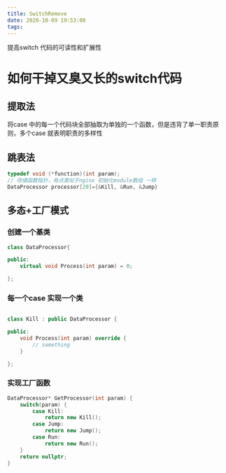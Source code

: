 ```yaml
---
title: SwitchRemove
date: 2020-10-09 19:53:08
tags:
---
```


提高switch 代码的可读性和扩展性
<!-- more -->

# 如何干掉又臭又长的switch代码

## 提取法

将case 中的每一个代码块全部抽取为单独的一个函数，但是违背了单一职责原则，多个case 就表明职责的多样性
## 跳表法

```c++
typedef void (*function)(int param);
// 存储函数指针，有点类似于nginx 初始化module数组 一样
DataProcessor processor[20]={&Kill, &Run, &Jump}
```
## 多态+工厂模式

### 创建一个基类

```c++
class DataProcessor{

public:
    virtual void Process(int param) = 0;

};
```

### 每一个case 实现一个类

```c++

class Kill : public DataProcessor {

public:
    void Process(int param) override {
        // something
    }

};

```

### 实现工厂函数

```c++
DataProcessor* GetProcessor(int param) {
    switch(param) {
        case Kill:
            return new Kill();
        case Jump:
            return new Jump();
        case Run:
            return new Run();
    }
    return nullptr;
}
```